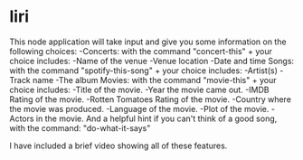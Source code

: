# liri

This node application will take input and give you some information on the following choices:
  -Concerts: with the command "concert-this" + your choice
    includes:
      -Name of the venue
      -Venue location
      -Date and time
  Songs: with the command "spotify-this-song" + your choice
    includes:
      -Artist(s)
      -Track name
      -The album
  Movies: with the command "movie-this" + your choice
    includes:
      -Title of the movie.
      -Year the movie came out.
      -IMDB Rating of the movie.
      -Rotten Tomatoes Rating of the movie.
      -Country where the movie was produced.
      -Language of the movie.
      -Plot of the movie.
      -Actors in the movie.
  And a helpful hint if you can't think of a good song, with the command: "do-what-it-says"
  
  I have included a brief video showing all of these features.
  
  
  
